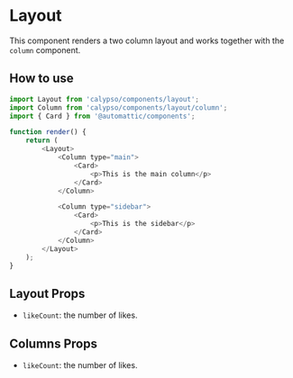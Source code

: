 # Layout

This component renders a two column layout and works together with the `column` component.

## How to use

```js
import Layout from 'calypso/components/layout';
import Column from 'calypso/components/layout/column';
import { Card } from '@automattic/components';

function render() {
	return (
		<Layout>
			<Column type="main">
				<Card>
					<p>This is the main column</p>
				</Card>
			</Column>

			<Column type="sidebar">
				<Card>
					<p>This is the sidebar</p>
				</Card>
			</Column>
		</Layout>
	);
}
```

## Layout Props

- `likeCount`: the number of likes.

## Columns Props

- `likeCount`: the number of likes.
